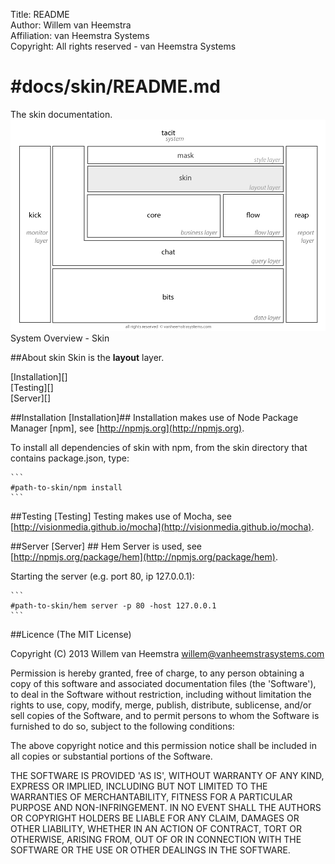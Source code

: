 Title: README  
Author: Willem van Heemstra  
Affiliation: van Heemstra Systems  
Copyright: All rights reserved - van Heemstra Systems

#docs/skin/README.md
====
The skin documentation.
![Image](../skin/images/system_overview_skin.png?raw=true)  System Overview - Skin

##About skin
Skin is the **layout** layer.

[Installation][]  
[Testing][]  
[Server][]  

##Installation [Installation]##
Installation makes use of Node Package Manager [npm], see [http://npmjs.org](http://npmjs.org).

To install all dependencies of skin with npm, from the skin directory that contains package.json, type:

	```
	#path-to-skin/npm install
	```

##Testing [Testing]
Testing makes use of Mocha, see [http://visionmedia.github.io/mocha](http://visionmedia.github.io/mocha).

##Server [Server] ##
Hem Server is used, see [http://npmjs.org/package/hem](http://npmjs.org/package/hem).

Starting the server (e.g. port 80, ip 127.0.0.1):

	```
	#path-to-skin/hem server -p 80 -host 127.0.0.1
	```

##Licence
(The MIT License)

Copyright (C) 2013 Willem van Heemstra willem@vanheemstrasystems.com

Permission is hereby granted, free of charge, to any person obtaining a copy of this software and associated documentation files (the 'Software'), to deal in the Software without restriction, including without limitation the rights to use, copy, modify, merge, publish, distribute, sublicense, and/or sell copies of the Software, and to permit persons to whom the Software is furnished to do so, subject to the following conditions:

The above copyright notice and this permission notice shall be included in all copies or substantial portions of the Software.

THE SOFTWARE IS PROVIDED 'AS IS', WITHOUT WARRANTY OF ANY KIND, EXPRESS OR IMPLIED, INCLUDING BUT NOT LIMITED TO THE WARRANTIES OF MERCHANTABILITY, FITNESS FOR A PARTICULAR PURPOSE AND NON-INFRINGEMENT. IN NO EVENT SHALL THE AUTHORS OR COPYRIGHT HOLDERS BE LIABLE FOR ANY CLAIM, DAMAGES OR OTHER LIABILITY, WHETHER IN AN ACTION OF CONTRACT, TORT OR OTHERWISE, ARISING FROM, OUT OF OR IN CONNECTION WITH THE SOFTWARE OR THE USE OR OTHER DEALINGS IN THE SOFTWARE.